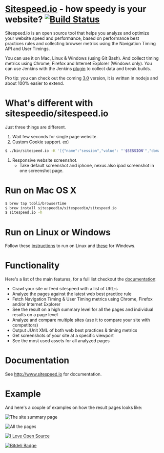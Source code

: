 <a href="http://www.sitespeed.io" target="_blank">Sitespeed.io</a> - how speedy is your website? [![Build Status](https://secure.travis-ci.org/sitespeedio/sitespeed.io.png?branch=master)](http://travis-ci.org/sitespeedio/sitespeed.io)
=============

Sitespeed.io is an open source tool that helps you analyze and optimize your website speed and performance, based on performance best practices rules and collecting browser metrics using the Navigation Timing API and User Timings.

You can use it on Mac, Linux & Windows (using Git Bash). And collect timing metrics using Chrome, Firefox and Internet Explorer (Windows only). You can use Jenkins with the Jenkins [plugin](https://github.com/sitespeedio/jenkins.sitespeed.io) to collect data and break builds.

Pro tip: you can check out the coming [3.0](https://github.com/sitespeedio/sitespeed.io/tree/3.0-wip) version, it is written in nodejs and about 100% easier to extend.

What's different with sitespeedio/sitespeed.io
=============
Just three things are different.
 1. Wait few seconds for single page website.
 1. Custom Cookie support. ex)

 ```bash
 $ ./bin/sitespeed.io -K '[{"name":"session","value": "'$SESSION'","domain":"'$URL'"},{"name":"visited","value": true,"domain":"'$URL'"}]'
 ```
 1. Responsive website screenshot.
    * Take default screenshot and iphone, nexus also ipad screenshot in one screenshot page.

Run on Mac OS X
=============
```bash
$ brew tap tobli/browsertime
$ brew install sitespeedio/sitespeedio/sitespeed.io
$ sitespeed.io -h
```
Run on Linux or Windows
=============
Follow these [instructions](http://www.sitespeed.io/documentation/#install-linux) to run on Linux and [these](http://www.sitespeed.io/documentation/#install-windows) for Windows.

Functionality
=============
Here's a list of the main features, for a full list checkout the [documentation](http://www.sitespeed.io):
 * Crawl your site or feed sitespeed with a list of URL:s
 * Analyze the pages against the latest web best practice rule
 * Fetch Navigation Timing & User Timing metrics using Chrome, Firefox and/or Internet Explorer
 * See the result on a high summary level for all the pages and individual results on a page level
 * Analyze and compare multiple sites (use it to compare your site with competitors)
 * Output JUnit XML of both web best practices & timing metrics 
 * Get screenshots of your site at a specific viewport
 * See the most used assets for all analyzed pages

Documentation
=============
See <a href="http://www.sitespeed.io">http://www.sitespeed.io</a> for documentation. 

Example
=============
And here's a couple of examples on how the result pages looks like:

![The site summary page](https://raw.github.com/sitespeedio/sitespeed.io/master/doc/summary-2.5.png)

![All the pages](https://raw.github.com/sitespeedio/sitespeed.io/master/doc/pages-2.5.png)


[![I Love Open Source](http://www.iloveopensource.io/images/logo-lightbg.png)](http://www.iloveopensource.io/projects/5261764143c6bdee140001d4)


[![Bitdeli Badge](https://d2weczhvl823v0.cloudfront.net/soulgalore/sitespeed.io/trend.png)](https://bitdeli.com/free "Bitdeli Badge")

